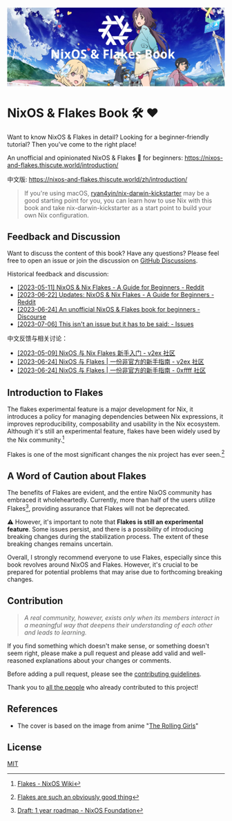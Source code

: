 ![](./docs/public/nixos-and-flakes-book.webp)

# NixOS & Flakes Book :hammer_and_wrench: :heart:

Want to know NixOS & Flakes in detail? Looking for a beginner-friendly tutorial? Then you've come to the right place!

An unofficial and opinionated NixOS & Flakes :book: for beginners: https://nixos-and-flakes.thiscute.world/introduction/

中文版: https://nixos-and-flakes.thiscute.world/zh/introduction/

> If you're using macOS, [ryan4yin/nix-darwin-kickstarter](https://github.com/ryan4yin/nix-darwin-kickstarter) may be a good starting point for you,
> you can learn how to use Nix with this book and take nix-darwin-kickstarter as a start point to build your own Nix configuration.

## Feedback and Discussion

Want to discuss the content of this book? Have any questions? Please feel free to open an issue or join the discussion on [GitHub Discussions](https://github.com/ryan4yin/nixos-and-flakes-book/discussions).

Historical feedback and discussion:

- [[2023-05-11] NixOS & Nix Flakes - A Guide for Beginners - Reddit](https://www.reddit.com/r/NixOS/comments/13dxw9d/nixos_nix_flakes_a_guide_for_beginners/)
- [[2023-06-22] Updates: NixOS & Nix Flakes - A Guide for Beginners - Reddit](https://www.reddit.com/r/NixOS/comments/14fvz1q/updates_nixos_nix_flakes_a_guide_for_beginners/)
- [[2023-06-24] An unofficial NixOS & Flakes book for beginners - Discourse](https://discourse.nixos.org/t/an-unofficial-nixos-flakes-book-for-beginners/29561)
- [[2023-07-06] This isn't an issue but it has to be said: - Issues](https://github.com/ryan4yin/nix-config/issues/3)

中文反馈与相关讨论：

- [[2023-05-09] NixOS 与 Nix Flakes 新手入门 - v2ex 社区](https://www.v2ex.com/t/938569#reply45)
- [[2023-06-24] NixOS 与 Flakes | 一份非官方的新手指南 - v2ex 社区](https://www.v2ex.com/t/951190#reply9)
- [[2023-06-24] NixOS 与 Flakes | 一份非官方的新手指南 - 0xffff 社区](https://0xffff.one/d/1547-nixos-yu-flakes-yi-fen-fei-guan)

## Introduction to Flakes

The flakes experimental feature is a major development for Nix, it introduces a policy for managing dependencies between Nix expressions, it improves reproducibility, composability and usability in the Nix ecosystem. Although it's still an experimental feature, flakes have been widely used by the Nix community.[^1]

Flakes is one of the most significant changes the nix project has ever seen.[^2]

## A Word of Caution about Flakes

The benefits of Flakes are evident, and the entire NixOS community has embraced it wholeheartedly. Currently, more than half of the users utilize Flakes[^3], providing assurance that Flakes will not be deprecated.

:warning: However, it's important to note that **Flakes is still an experimental feature**. Some issues persist, and there is a possibility of introducing breaking changes during the stabilization process. The extent of these breaking changes remains uncertain.

Overall, I strongly recommend everyone to use Flakes, especially since this book revolves around NixOS and Flakes. However, it's crucial to be prepared for potential problems that may arise due to forthcoming breaking changes.

## Contribution

> _A real community, however, exists only when its members interact in a meaningful way that deepens their understanding of each other and leads to learning._

If you find something which doesn't make sense, or something doesn't seem right, please make a pull request and please add valid and well-reasoned explanations about your changes or comments.

Before adding a pull request, please see the [contributing guidelines](/.github/CONTRIBUTING.md).

Thank you to [all the people](https://github.com/ryan4yin/nixos-and-flakes-book/graphs/contributors) who already contributed to this project!

## References

- The cover is based on the image from anime "[The Rolling Girls](https://en.m.wikipedia.org/wiki/The_Rolling_Girls)"

## License

[MIT](https://opensource.org/licenses/MIT)

[^1]: [Flakes - NixOS Wiki](https://nixos.wiki/index.php?title=Flakes)
[^2]: [Flakes are such an obviously good thing](https://grahamc.com/blog/flakes-are-an-obviously-good-thing/)
[^3]: [Draft: 1 year roadmap - NixOS Foundation](https://nixos-foundation.notion.site/1-year-roadmap-0dc5c2ec265a477ea65c549cd5e568a9)
